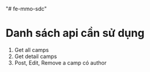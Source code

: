 "# fe-mmo-sdc" 

# Danh sách api cần sử dụng
1. Get all camps
2. Get detail camps
3. Post, Edit, Remove a camp có author

